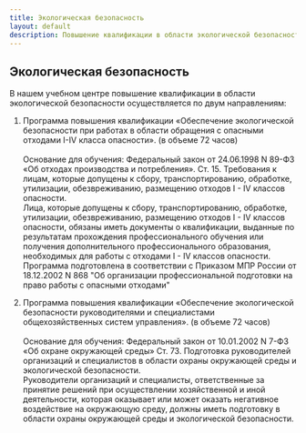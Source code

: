 ```yaml
---
title: Экологическая безопасность
layout: default
description: Повышение квалификации в области экологической безопасности
---
```


## Экологическая безопасность
В нашем учебном центре повышение квалификации в области экологической безопасности  осуществляется по двум направлениям:

1.  Программа повышения квалификации «Обеспечение экологической безопасности при работах в области обращения с опасными отходами I-IV класса опасности». (в объеме 72 часов)</br></br>
Основание для обучения: Федеральный закон от 24.06.1998 N 89-ФЗ «Об отходах производства и потребления». Ст. 15. Требования к лицам, которые допущены к сбору, транспортированию, обработке, утилизации, обезвреживанию, размещению отходов I - IV классов опасности.</br>
Лица, которые допущены к сбору, транспортированию, обработке, утилизации, обезвреживанию, размещению отходов I - IV классов опасности, обязаны иметь документы о квалификации, выданные по результатам прохождения профессионального обучения или получения дополнительного профессионального образования, необходимых для работы с отходами I - IV классов опасности.</br>
Программа подготовлена в соответствии с Приказом МПР России от 18.12.2002 N 868 "Об организации профессиональной подготовки на право работы с опасными отходами"

2.  Программа повышения квалификации «Обеспечение экологической безопасности руководителями и специалистами общехозяйственных систем управления». (в объеме 72 часов)</br></br>
Основание для обучения: Федеральный закон от 10.01.2002 N 7-ФЗ «Об охране окружающей среды» Ст. 73. Подготовка руководителей организаций и специалистов в области охраны окружающей среды и экологической безопасности.</br>
Руководители организаций и специалисты, ответственные за принятие решений при осуществлении хозяйственной и иной деятельности, которая оказывает или может оказать негативное воздействие на окружающую среду, должны иметь подготовку в области охраны окружающей среды и экологической безопасности.
